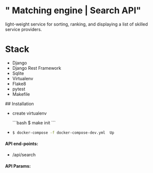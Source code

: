 # " Matching engine | Search API"
light-weight service for sorting, ranking, and displaying a list of skilled service providers. 





# Stack
<ul>

<li>Django</li>
<li>Django Rest Framework </li>
<li>Sqlite </li>
<li>Virtualenv </li>
<li>Flake8</li>
<li>pytest</li>
<li>Makefile</li>

</ul>


 
</ul>
## Installation
<ul>
<li>
 <p>create virtualenv<p>
```bash
$ make init
```
</li>
<li>
 
```bash
$ docker-compose -f docker-compose-dev.yml  Up
```
</li>
</ul>

 

 


####  API end-points:
<ul>
<li>/api/search</li>
</ul>


####  API Params:

